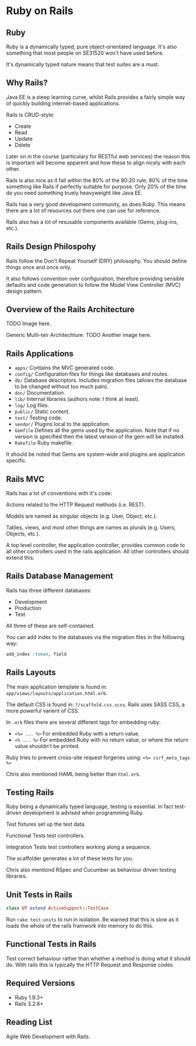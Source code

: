 Ruby on Rails
=============


Ruby
----
Ruby is a dynamically typed, pure object-orientated language. It's also something that most people
on SE31520 won't have used before.

It's dynamically typed nature means that test suites are a must.


Why Rails?
----------
Java EE is a steep learning curve, whilst Rails provides a fairly simple way of quickly building
internet-based applications.

Rails is CRUD-style:

* Create
* Read
* Update
* Delete

Later on in the course (particulary for RESTful web services) the reason this is important will 
become apparent and how these to align nicely with each other.

Rails is also nice as it fall within the 80% of the 80:20 rule; 80% of the time something like 
Rails if perfectly suitable for purpose. Only 20% of the time do you need something truely 
heavyweight like Java EE.

Rails has a very good development community, as does Ruby. This means there are a lot of resources
out there one can use for reference.

Rails also has a lot of resusable components available (Gems, plug-ins, etc.).


Rails Design Philospohy
-----------------------
Rails follow the Don't Repeat Yourself (DRY) philosophy. You should define things once and once 
only.

It also follows convention over configuration, therefore providing sensible defaults and code 
generation to follow the Model View Controller (MVC) design pattern.


Overview of the Rails Architecture
----------------------------------
TODO Image here.

Generic Multi-teir Architechture:
TODO Another image here.


Rails Applications
------------------

* `apps/` Contains the MVC generated code.
* `config/` Configuration files for things like databases and routes.
* `db/` Database descriptors. Includes migration files (allows the database to be changed without 
  too much pain).
* `doc/` Documentation.
* `lib/` Internal libraries (authors note: I think at least).
* `log/` Log files.
* `public/` Static content.
* `test/` Testing code.
* `vendor/` Plugins local to the application.
* `Gemfile` Defines all the gems used by the application. Note that if no version is specified then
  the latest version of the gem will be installed.
* `Rakefile` Ruby makefile.

It should be noted that Gems are system-wide and plugins are application specific.


Rails MVC
---------
Rails has a lot of conventions with it's code:

Actions related to the HTTP Request methods (i.e. REST).

Models are named as singular objects (e.g. User, Object, etc.).

Tables, views, and most other things are names as plurals (e.g. Users, Objects, etc.).

A top level controller, the application controller, provides common code to all other controllers
used in the rails application. All other controllers should extend this.


Rails Database Management
-------------------------
Rails has three different databases:

* Development
* Production
* Test

All three of these are self-contained.

You can add index to the databases via the migration files in the following way:

```ruby
add_index :token, field
```


Rails Layouts
-------------
The main application template is found in: `app/views/layouts/application.html.erb`.

The default CSS is found in: `?/scaffold.css.scss`. Rails uses SASS CSS, a more powerful varient of
CSS.

In `.erb` files there are several different tags for embedding ruby:

* `<%= ... %>` For embedded Ruby with a return value.
* `<% ... %>` For embedded Ruby with no return value, or where the return value shouldn't be printed.

Ruby tries to prevent cross-site request forgeries using: `<%= csrf_meta_tags %>`

Chris also mentioned HAML being better than `html.erb`.


Testing Rails
-------------
Ruby being a dynamically typed language, testing is essential. In fact test-driven development is
advised when programming Ruby.

Test fixtures set up the test data.

Functional Tests test controllers.

Integration Tests test controllers working along a sequence.

The scaffolder generates a lot of these tests for you.

Chris also mentiond RSpec and Cucumber as behaviour driven testing libraries.


Unit Tests in Rails
-------------------

```ruby
class UT extend ActiveSupport::TestCase
```

Run `rake test:units` to run in isolation. Be warned that this is slow as it loads the whole of the
rails framwork into memory to do this.


Functional Tests in Rails
-------------------------
Test correct behaviour rather than whether a method is doing what it should do. With rails this is
typically the HTTP Request and Response codes.


Required Versions
-----------------

* Ruby 1.9.3+
* Rails 3.2.8+


Reading List
------------
Agile Web Development with Rails.
